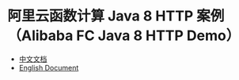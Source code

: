 # 阿里云函数计算 Java 8 HTTP 案例（Alibaba FC Java 8 HTTP Demo）

- [中文文档](./readme_zh.md)
- [English Document](./readme_en.md)
